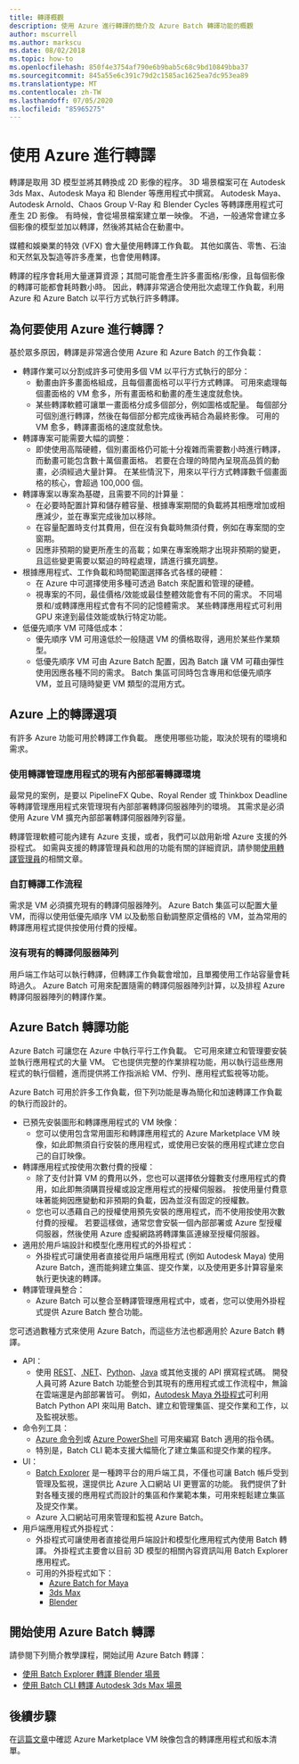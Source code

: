```yaml
---
title: 轉譯概觀
description: 使用 Azure 進行轉譯的簡介及 Azure Batch 轉譯功能的概觀
author: mscurrell
ms.author: markscu
ms.date: 08/02/2018
ms.topic: how-to
ms.openlocfilehash: 850f4e3754af790e6b9bab5c68c9bd10849bba37
ms.sourcegitcommit: 845a55e6c391c79d2c1585ac1625ea7dc953ea89
ms.translationtype: MT
ms.contentlocale: zh-TW
ms.lasthandoff: 07/05/2020
ms.locfileid: "85965275"
---
```

# <a name="rendering-using-azure"></a>使用 Azure 進行轉譯

轉譯是取用 3D 模型並將其轉換成 2D 影像的程序。 3D 場景檔案可在 Autodesk 3ds Max、Autodesk Maya 和 Blender 等應用程式中撰寫。  Autodesk Maya、Autodesk Arnold、Chaos Group V-Ray 和 Blender Cycles 等轉譯應用程式可產生 2D 影像。  有時候，會從場景檔案建立單一映像。 不過，一般通常會建立多個影像的模型並加以轉譯，然後將其結合在動畫中。

媒體和娛樂業的特效 (VFX) 會大量使用轉譯工作負載。 其他如廣告、零售、石油和天然氣及製造等許多產業，也會使用轉譯。

轉譯的程序會耗用大量運算資源；其間可能會產生許多畫面格/影像，且每個影像的轉譯可能都會耗時數小時。  因此，轉譯非常適合使用批次處理工作負載，利用 Azure 和 Azure Batch 以平行方式執行許多轉譯。

## <a name="why-use-azure-for-rendering"></a>為何要使用 Azure 進行轉譯？

基於眾多原因，轉譯是非常適合使用 Azure 和 Azure Batch 的工作負載：

* 轉譯作業可以分割成許多可使用多個 VM 以平行方式執行的部分：
  * 動畫由許多畫面格組成，且每個畫面格可以平行方式轉譯。  可用來處理每個畫面格的 VM 愈多，所有畫面格和動畫的產生速度就愈快。
  * 某些轉譯軟體可讓單一畫面格分成多個部分，例如圖格或配量。  每個部分可個別進行轉譯，然後在每個部分都完成後再結合為最終影像。  可用的 VM 愈多，轉譯畫面格的速度就愈快。
* 轉譯專案可能需要大幅的調整：
  * 即使使用高階硬體，個別畫面格仍可能十分複雜而需要數小時進行轉譯，而動畫可能包含數十萬個畫面格。  若要在合理的時間內呈現高品質的動畫，必須經過大量計算。  在某些情況下，用來以平行方式轉譯數千個畫面格的核心，會超過 100,000 個。
* 轉譯專案以專案為基礎，且需要不同的計算量：
  * 在必要時配置計算和儲存體容量、根據專案期間的負載將其相應增加或相應減少，並在專案完成後加以移除。
  * 在容量配置時支付其費用，但在沒有負載時無須付費，例如在專案間的空窗期。
  * 因應非預期的變更所產生的高載；如果在專案晚期才出現非預期的變更，且這些變更需要以緊迫的時程處理，請進行擴充調整。
* 根據應用程式、工作負載和時間範圍選擇各式各樣的硬體：
  * 在 Azure 中可選擇使用多種可透過 Batch 來配置和管理的硬體。
  * 視專案的不同，最佳價格/效能或最佳整體效能會有不同的需求。  不同場景和/或轉譯應用程式會有不同的記憶體需求。  某些轉譯應用程式可利用 GPU 來達到最佳效能或執行特定功能。 
* 低優先順序 VM 可降低成本：
  * 優先順序 VM 可用遠低於一般隨選 VM 的價格取得，適用於某些作業類型。
  * 低優先順序 VM 可由 Azure Batch 配置，因為 Batch 讓 VM 可藉由彈性使用因應各種不同的需求。  Batch 集區可同時包含專用和低優先順序 VM，並且可隨時變更 VM 類型的混用方式。

## <a name="options-for-rendering-on-azure"></a>Azure 上的轉譯選項

有許多 Azure 功能可用於轉譯工作負載。  應使用哪些功能，取決於現有的環境和需求。

### <a name="existing-on-premises-rendering-environment-using-a-render-management-application"></a>使用轉譯管理應用程式的現有內部部署轉譯環境

最常見的案例，是要以 PipelineFX Qube、Royal Render 或 Thinkbox Deadline 等轉譯管理應用程式來管理現有內部部署轉譯伺服器陣列的環境。  其需求是必須使用 Azure VM 擴充內部部署轉譯伺服器陣列容量。

轉譯管理軟體可能內建有 Azure 支援，或者，我們可以啟用新增 Azure 支援的外掛程式。 如需與支援的轉譯管理員和啟用的功能有關的詳細資訊，請參閱[使用轉譯管理員](./batch-rendering-render-managers.md)的相關文章。

### <a name="custom-rendering-workflow"></a>自訂轉譯工作流程

需求是 VM 必須擴充現有的轉譯伺服器陣列。  Azure Batch 集區可以配置大量 VM，而得以使用低優先順序 VM 以及動態自動調整原定價格的 VM，並為常用的轉譯應用程式提供按使用付費的授權。

### <a name="no-existing-render-farm"></a>沒有現有的轉譯伺服器陣列

用戶端工作站可以執行轉譯，但轉譯工作負載會增加，且單獨使用工作站容量會耗時過久。  Azure Batch 可用來配置隨需的轉譯伺服器陣列計算，以及排程 Azure 轉譯伺服器陣列的轉譯作業。

## <a name="azure-batch-rendering-capabilities"></a>Azure Batch 轉譯功能

Azure Batch 可讓您在 Azure 中執行平行工作負載。  它可用來建立和管理要安裝並執行應用程式的大量 VM。  它也提供完整的作業排程功能，用以執行這些應用程式的執行個體，進而提供將工作指派給 VM、佇列、應用程式監視等功能。

Azure Batch 可用於許多工作負載，但下列功能是專為簡化和加速轉譯工作負載的執行而設計的。

* 已預先安裝圖形和轉譯應用程式的 VM 映像：
  * 您可以使用包含常用圖形和轉譯應用程式的 Azure Marketplace VM 映像，如此即無須自行安裝的應用程式，或使用已安裝的應用程式建立您自己的自訂映像。 
* 轉譯應用程式按使用次數付費的授權：
  * 除了支付計算 VM 的費用以外，您也可以選擇依分鐘數支付應用程式的費用，如此即無須購買授權或設定應用程式的授權伺服器。  按使用量付費意味著能夠因應變動和非預期的負載，因為並沒有固定的授權數。
  * 您也可以憑藉自己的授權使用預先安裝的應用程式，而不使用按使用次數付費的授權。 若要這樣做，通常您會安裝一個內部部署或 Azure 型授權伺服器，然後使用 Azure 虛擬網路將轉譯集區連線至授權伺服器。
* 適用於用戶端設計和模型化應用程式的外掛程式：
  * 外掛程式可讓使用者直接從用戶端應用程式 (例如 Autodesk Maya) 使用 Azure Batch，進而能夠建立集區、提交作業，以及使用更多計算容量來執行更快速的轉譯。
* 轉譯管理員整合：
  * Azure Batch 可以整合至轉譯管理應用程式中，或者，您可以使用外掛程式提供 Azure Batch 整合功能。

您可透過數種方式來使用 Azure Batch，而這些方法也都適用於 Azure Batch 轉譯。

* API：
  * 使用 [REST](/rest/api/batchservice)、[.NET](/dotnet/api/overview/azure/batch)、[Python](/python/api/overview/azure/batch)、[Java](/java/api/overview/azure/batch) 或其他支援的 API 撰寫程式碼。  開發人員可將 Azure Batch 功能整合到其現有的應用程式或工作流程中，無論在雲端還是內部部署皆可。  例如，[Autodesk Maya 外掛程式](https://github.com/Azure/azure-batch-maya)可利用 Batch Python API 來叫用 Batch、建立和管理集區、提交作業和工作，以及監視狀態。
* 命令列工具：
  * [Azure 命令列](/cli/azure/)或 [Azure PowerShell](/powershell/azure/overview) 可用來編寫 Batch 適用的指令碼。
  * 特別是，Batch CLI 範本支援大幅簡化了建立集區和提交作業的程序。
* UI：
  * [Batch Explorer](https://github.com/Azure/BatchExplorer) 是一種跨平台的用戶端工具，不僅也可讓 Batch 帳戶受到管理及監視，還提供比 Azure 入口網站 UI 更豐富的功能。  我們提供了針對各種支援的應用程式而設計的集區和作業範本集，可用來輕鬆建立集區及提交作業。
  * Azure 入口網站可用來管理和監視 Azure Batch。
* 用戶端應用程式外掛程式：
  * 外掛程式可讓使用者直接從用戶端設計和模型化應用程式內使用 Batch 轉譯。 外掛程式主要會以目前 3D 模型的相關內容資訊叫用 Batch Explorer 應用程式。
  * 可用的外掛程式如下：
    * [Azure Batch for Maya](https://github.com/Azure/azure-batch-maya)
    * [3ds Max](https://github.com/Azure/azure-batch-rendering/tree/master/plugins/3ds-max)
    * [Blender](https://github.com/Azure/azure-batch-rendering/tree/master/plugins/blender)

## <a name="getting-started-with-azure-batch-rendering"></a>開始使用 Azure Batch 轉譯

請參閱下列簡介教學課程，開始試用 Azure Batch 轉譯：

* [使用 Batch Explorer 轉譯 Blender 場景](./tutorial-rendering-batchexplorer-blender.md)
* [使用 Batch CLI 轉譯 Autodesk 3ds Max 場景](./tutorial-rendering-cli.md)

## <a name="next-steps"></a>後續步驟

在[這篇文章](./batch-rendering-applications.md)中確認 Azure Marketplace VM 映像包含的轉譯應用程式和版本清單。
